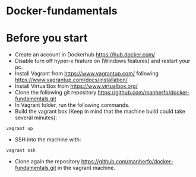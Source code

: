 # Docker-fundamentals
# Before you start
- Create an account in Dockerhub https://hub.docker.com/ 
- Disable turn off hyper-v feature on (Windows features) and restart your pc.
- Install Vagrant from https://www.vagrantup.com/ following https://www.vagrantup.com/docs/installation/
- Install VirtualBox from https://www.virtualbox.org/ 
- Clone the following git repository https://github.com/manherfo/docker-fundamentals.git
- In Vagrant folder, run the following commands.  
- Build the vagrant box (Keep in mind that the machine build could take several minutes):
```
vagrant up
```
- SSH into the machine with:
```
vagrant ssh
```
- Clone again the repository https://github.com/manherfo/docker-fundamentals.git in the vagrant machine.

